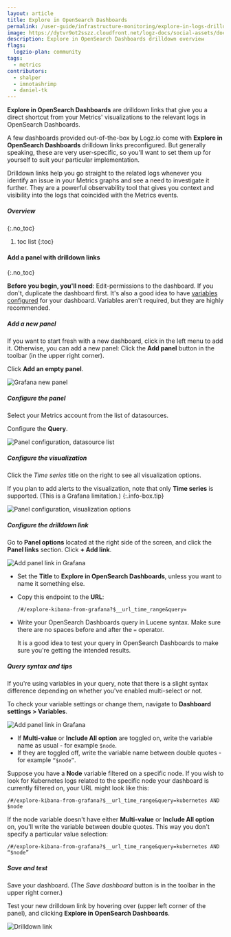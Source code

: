 ```yaml
---
layout: article
title: Explore in OpenSearch Dashboards
permalink: /user-guide/infrastructure-monitoring/explore-in-logs-drilldown-links.html
image: https://dytvr9ot2sszz.cloudfront.net/logz-docs/social-assets/docs-social.jpg
description: Explore in OpenSearch Dashboards drilldown overview
flags:
  logzio-plan: community
tags:
  - metrics
contributors:
  - shalper
  - imnotashrimp
  - daniel-tk
---
```


**Explore in OpenSearch Dashboards** are drilldown links that give you a direct shortcut from your Metrics' visualizations to the relevant logs in OpenSearch Dashboards.

A few dashboards provided out-of-the-box by Logz.io come with **Explore in OpenSearch Dashboards** drilldown links preconfigured. But generally speaking, these are very user-specific, so you'll want to set them up for yourself to suit your particular implementation.

Drilldown links help you go straight to the related logs whenever you identify an issue in your Metrics graphs and see a need to investigate it further. They are a powerful observability tool that gives you context and visibility into the logs that coincided with the Metrics events.


##### Overview
{:.no_toc}

1. toc list
{:toc}

#### Add a panel with drilldown links
{:.no_toc}

**Before you begin, you'll need**:
Edit-permissions to the dashboard. If you don't, duplicate the dashboard first.
It's also a good idea to have [variables configured](/user-guide/infrastructure-monitoring/configure-metrics-drilldown-links) for your dashboard. Variables aren't required, but they are highly recommended.

<div class="tasklist">

##### Add a new panel

If you want to start fresh with a new dashboard, click <i class="fas fa-plus"></i> in the left menu to add it. Otherwise, you can add a new panel: Click the **Add panel** button in the toolbar (in the upper right corner).

Click **Add an empty panel**.

![Grafana new panel](https://dytvr9ot2sszz.cloudfront.net/logz-docs/grafana/im-add-panel.png)

##### Configure the panel

Select your Metrics account from the list of datasources.

Configure the **Query**.

![Panel configuration, datasource list](https://dytvr9ot2sszz.cloudfront.net/logz-docs/grafana/drop-down-metrics.png)


##### Configure the visualization

Click the _Time series_ title on the right to see all visualization options.

If you plan to add alerts to the visualization, note that only **Time series** is supported. (This is a Grafana limitation.)
{:.info-box.tip}

![Panel configuration, visualization  options](https://dytvr9ot2sszz.cloudfront.net/logz-docs/grafana/im-select-visualization.png)

##### Configure the drilldown link

Go to **Panel options** located at the right side of the screen, and click the **Panel links** section. 
Click **+ Add link**.

![Add panel link in Grafana](https://dytvr9ot2sszz.cloudfront.net/logz-docs/grafana/explore-in-osd.png)

* Set the **Title** to **Explore in OpenSearch Dashboards**, unless you want to name it something else.
* Copy this endpoint to the **URL**:

  ```
  /#/explore-kibana-from-grafana?$__url_time_range&query=
  ```
* Write your OpenSearch Dashboards query in Lucene syntax. Make sure there are no spaces before and after the `=` operator.

  It is a good idea to test your query in OpenSearch Dashboards to make sure you're getting the intended results.

##### Query syntax and tips

If you're using variables in your query, note that there is a slight syntax difference depending on whether you've enabled multi-select or not. 

To check your variable settings or change them, navigate to **Dashboard settings > Variables**.

![Add panel link in Grafana](https://dytvr9ot2sszz.cloudfront.net/logz-docs/grafana/im-variables-settings.png)

* If **Multi-value** or **Include All option** are toggled on, write the variable name as usual - for example `$node`.
* If they are toggled off, write the variable name between double quotes - for example `“$node”`.

Suppose you have a **Node** variable filtered on a specific node. If you wish to look for Kubernetes logs related to the specific node your dashboard is currently filtered on, your URL might look like this:

`/#/explore-kibana-from-grafana?$__url_time_range&query=kubernetes AND $node`

If the node variable doesn't have either **Multi-value** or **Include All option** on, you'll write the variable between double quotes.
This way you don't specify a particular value selection:

`/#/explore-kibana-from-grafana?$__url_time_range&query=kubernetes AND “$node”`


##### Save and test

Save your dashboard.
(The _Save dashboard_ button is in the toolbar in the upper right corner.)

Test your new drilldown link
by hovering over <i class="fas fa-external-link-alt"></i>
(upper left corner of the panel),
and clicking **Explore in OpenSearch Dashboards**.

![Drilldown link](https://dytvr9ot2sszz.cloudfront.net/logz-docs/grafana/explore-in-osd-link.png)
